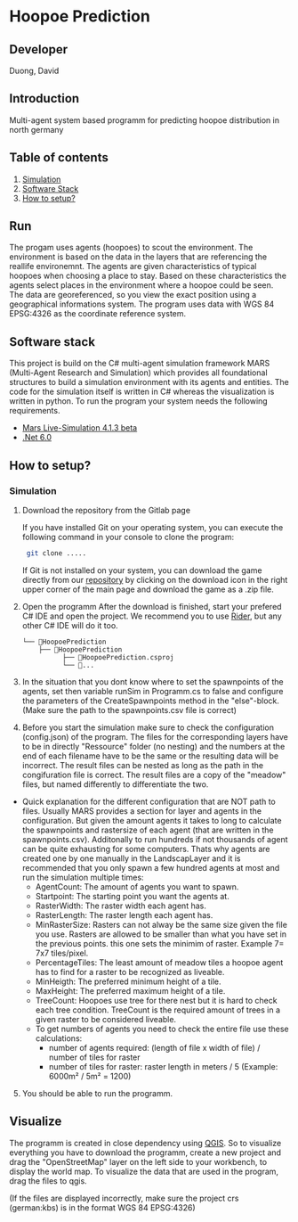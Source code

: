 # Hoopoe Prediction

## Developer
Duong, David

## Introduction
Multi-agent system based programm for predicting hoopoe distribution in north germany

## Table of contents
1. [Simulation](#simulation)
2. [Software Stack](#software-Stack)
3. [How to setup?](#howtosetup)

## Run
The progam uses agents (hoopoes) to scout the environment. The environment is based on the data in the layers that are referencing the reallife environemnt.
The agents are given characteristics of typical hoopoes when choosing a place to stay. Based on these characteristics the agents select places in the environment where 
a hoopoe could be seen. The data are georeferenced, so you view the exact position using a geographical informations system. The program uses data with WGS 84 EPSG:4326 as the coordinate reference system. 

## Software stack
This project is build on the C# multi-agent simulation framework MARS (Multi-Agent Research and Simulation) which provides all foundational structures to build a simulation environment with its agents and entities. The code for the simulation itself is written in C# whereas the visualization is written in python.
To run the program your system needs the following requirements.

- [Mars Live-Simulation 4.1.3 beta](https://www.nuget.org/packages/Mars.Life.Simulations/4.3.1-beta#readme-body-tab)
- [.Net 6.0](https://dotnet.microsoft.com/en-us/download/dotnet/6.0)

## How to setup?

### Simulation
1.  Download the repository from the Gitlab page

	If you have installed Git on your operating system, you can execute the following command in your console to clone the program:

	```bash
	 git clone .....
	 ```

	If Git is not installed on your system, you can download the game directly from our [repository](....) by clicking on the download icon in the right upper corner of the main page and download the game as a .zip file.

2. Open the programm
	After the download is finished, start your prefered C# IDE and open the project. We recommend you to use [Rider](https://www.jetbrains.com/de-de/rider/), but any other C# IDE will do it too.

	```
	└── 📁HoopoePrediction
	    ├── 📁HoopoePrediction
		      ├── 📄HoopoePrediction.csproj
	          └── 📄...
	```

3. In the situation that you dont know where to set the spawnpoints of the agents, set then variable runSim in Programm.cs to false and configure the parameters of the CreateSpawnpoints method in the "else"-block. 
   (Make sure the path to the spawnpoints.csv file is correct)

4. Before you start the simulation make sure to check the configuration (config.json) of the program. The files for the corresponding layers have to be in directly "Ressource" folder (no nesting) and the numbers at the  end of each filename have to be the same or the resulting data will be incorrect. The result files can be nested as long as the path in the congifuration file is correct. The result files are a copy of the "meadow" files, but named differently to differentiate the two.

- Quick explanation for the different configuration that are NOT path to files. Usually MARS provides a section for layer and agents in the configuration. 
  But given the amount agents it takes to long to calculate the spawnpoints and rastersize of each agent (that are written in the spawnpoints.csv). Additonally 
  to run hundreds if not thousands of agent can be quite exhausting for some computers. Thats why agents are created one by one manually in the LandscapLayer 
  and it is recommended that you only spawn a few hundred agents at most and run the simulation multiple times:
  - AgentCount: The amount of agents you want to spawn.
  - Startpoint: The starting point you want the agents at. 
  - RasterWidth: The raster width each agent has.
  - RasterLength: The raster length each agent has.
  - MinRasterSize: Rasters can not alway be the same size given the file you use. Rasters are allowed to be smaller than what you have set in the previous points.
                   this one sets the minimim of raster.  Example 7= 7x7 tiles/pixel.
  - PercentageTiles: The least amount of meadow tiles a hoopoe agent has to find for a raster to be recognized as liveable.
  - MinHeigth: The preferred minimum height of a tile.
  - MaxHeight: The preferred maximum height of a tile.
  - TreeCount: Hoopoes use tree for there nest but it is hard to check each tree condition. TreeCount is the required amount of trees in a given raster to be     considered liveable.
  - To get numbers of agents you need to check the entire file use these calculations: 
    - number of agents required: (length of file x width of file) / number of tiles for raster
    - number of tiles for raster: raster length in meters / 5 (Example: 6000m² / 5m² = 1200) 
  

5. You should be able to run the programm.


## Visualize
The programm is created in close dependency using [QGIS](https://www.qgis.org/de/site/). So to visualize everything you have to download the programm, create a new project and drag the "OpenStreetMap" layer on the left side
to your workbench, to display the world map. To visualize the data that are used in the program, drag the files to qgis. 

(If the files are displayed incorrectly, make sure the project crs (german:kbs) is in the format WGS 84 EPSG:4326)
